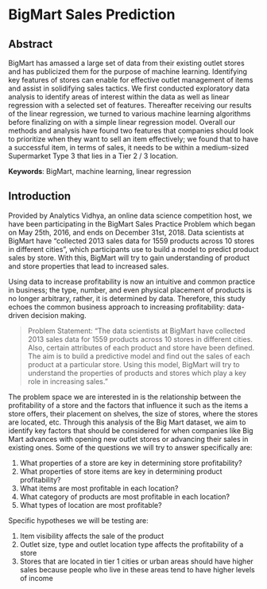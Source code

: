 # BigMart Sales Prediction

## Abstract

BigMart has amassed a large set of data
from their existing outlet stores and has
publicized them for the purpose of machine
learning. Identifying key features of stores
can enable for effective outlet management
of items and assist in solidifying sales
tactics. We first conducted exploratory data
analysis to identify areas of interest within
the data as well as linear regression with a
selected set of features. Thereafter receiving
our results of the linear regression, we
turned to various machine learning
algorithms before finalizing on with a
simple linear regression model. Overall our
methods and analysis have found two
features that companies should look to
prioritize when they want to sell an item
effectively; we found that to have a
successful item, in terms of sales, it needs to
be within a medium-sized Supermarket
Type 3 that lies in a Tier 2 / 3 location.

**Keywords**: BigMart, machine learning,
linear regression


## Introduction

Provided by Analytics Vidhya, an online
data science competition host, we have been
participating in the BigMart Sales Practice
Problem which began on May 25th, 2016,
and ends on December 31st, 2018. Data
scientists at BigMart have “collected 2013
sales data for 1559 products across 10 stores
in different cities”, which participants use to
build a model to predict product sales by
store. With this, BigMart will try to gain
understanding of product and store
properties that lead to increased sales.

Using data to increase profitability is now an
intuitive and common practice in business;
the type, number, and even physical
placement of products is no longer arbitrary,
rather, it is determined by data. Therefore,
this study echoes the common business
approach to increasing profitability:
data-driven decision making.

>Problem Statement: “The data scientists at
BigMart have collected 2013 sales data for
1559 products across 10 stores in different
cities. Also, certain attributes of each
product and store have been defined. The
aim is to build a predictive model and find
out the sales of each product at a particular
store. Using this model, BigMart will try to
understand the properties of products and
stores which play a key role in increasing
sales.”

The problem space we are interested in is
the relationship between the profitability of
a store and the factors that influence it such
as the items a store offers, their placement
on shelves, the size of stores, where the
stores are located, etc. Through this analysis
of the Big Mart dataset, we aim to identify
key factors that should be considered for
when companies like Big Mart advances
with opening new outlet stores or advancing
their sales in existing ones.
Some of the questions we will try to answer
specifically are:

1. What properties of a store are key
in determining store profitability?
2. What properties of store items are
key in determining product
profitability?
3. What items are most profitable in
each location?
4. What category of products are most
profitable in each location?
5. What types of location are most
profitable?

Specific hypotheses we will be testing
are:

1. Item visibility affects the sale of
the product
2. Outlet size, type and outlet location
type affects the profitability of a
store
3. Stores that are located in tier 1
cities or urban areas should have
higher sales because people who
live in these areas tend to have
higher levels of income